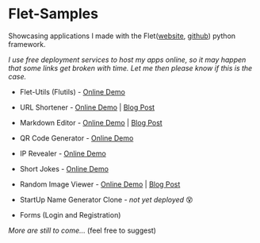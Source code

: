 # Flet-Samples

 Showcasing applications I made with the Flet([website](https://flet.dev), [github](https://github.com/flet-dev/flet)) python framework.

_I use free deployment services to host my apps online, so  it may happen that some links get broken with time. Let me then please know if this is the case._

- Flet-Utils (Flutils) - [Online Demo](https://flutils.pages.dev/)

- URL Shortener - [Online Demo](https://url-shorten.fly.dev/) | [Blog Post](https://medium.com/@ndonkohenri/building-a-url-shortener-flutter-app-with-flet-python-framework-fffa1d98a53e)

- Markdown Editor - [Online Demo](https://md-editor.fly.dev/) | [Blog Post](https://medium.com/@ndonkohenri/building-a-markdown-editor-previewer-with-flet-7d9b06d6dc4b)

- QR Code Generator - [Online Demo](https://qrcode-gen.fly.dev/)

- IP Revealer - [Online Demo](https://ip-revealer.henrindonko.repl.co/)

- Short Jokes - [Online Demo](https://short-jokes.henrindonko.repl.co/)

- Random Image Viewer - [Online Demo](https://random-image-generator.henrindonko.repl.co) | [Blog Post](https://ndonkohenri.medium.com/building-a-random-image-generator-flutter-app-with-the-flet-python-framework-ecfe8b5daaf8)

- StartUp Name Generator Clone - _not yet deployed_ 😵‍

- Forms (Login and Registration)

[//]: # (- [Online Demo]&#40;https://startup-name-generator.henrindonko.repl.co&#41;)

_More are still to come..._ (feel free to suggest)
